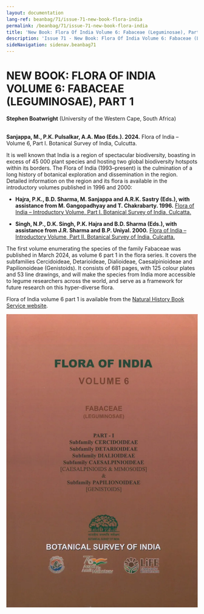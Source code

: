 ```yaml
---
layout: documentation
lang-ref: beanbag/71/issue-71-new-book-flora-india
permalink: /beanbag/71/issue-71-new-book-flora-india
title: 'New Book: Flora Of India Volume 6: Fabaceae (Leguminosae), Part 1'
description: 'Issue 71 - New Book: Flora Of India Volume 6: Fabaceae (Leguminosae), Part 1'
sideNavigation: sidenav.beanbag71
---
```


# NEW BOOK: FLORA OF INDIA VOLUME 6: FABACEAE (LEGUMINOSAE), PART 1

**Stephen Boatwright** (University of the Western Cape, South Africa)
<br>
<br>


**Sanjappa, M., P.K. Pulsalkar, A.A. Mao (Eds.). 2024.** Flora of India – Volume 6, Part I. Botanical Survey of India, Culcutta.

It is well known that India is a region of spectacular biodiversity, boasting in excess of 45 000 plant species and hosting two global biodiversity hotspots within its borders. The Flora of India (1993–present) is the culmination of a long history of botanical exploration and dissemination in the region. Detailed information on the region and its flora is available in the introductory volumes published in 1996 and 2000:

- **Hajra, P.K., B.D. Sharma, M. Sanjappa and A.R.K. Sastry (Eds.), with assistance from M. Gangopadhyay and T. Chakrabarty. 1996.** [Flora of India – Introductory Volume, Part I. Botanical Survey of India, Culcatta.](https://bsi.gov.in/uploads/documents/Public_Information/publication/books/Flora%20of%20India%20latest/Introductory%20volume%20part%201.pdf)

- **Singh, N.P., D.K. Singh, P.K. Hajra and B.D. Sharma (Eds.), with assistance from J.R. Sharma and B.P. Uniyal. 2000.** [Flora of India – Introductory Volume, Part II. Botanical Survey of India, Culcatta.](https://bsi.gov.in/uploads/documents/Public_Information/publication/books/Flora%20of%20India%20latest/Introductory%20volume%20part%202.pdf)

The first volume enumerating the species of the family Fabaceae was published in March 2024, as volume 6 part 1 in the flora series. It covers the subfamilies Cercidoideae, Detarioideae, Dialioideae, Caesalpinioideae and Papilionoideae (Genistoids). It consists of 681 pages, with 125 colour plates and 53 line drawings, and will make the species from India more accessible to legume researchers across the world, and serve as a framework for future research on this hyper-diverse flora.

Flora of India volume 6 part 1 is available from the [Natural History Book Service website](https://www.nhbs.com/flora-of-india-volume-6-book).

![](/assets/images/71/flora-india.webp)

